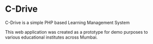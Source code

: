 # C-Drive
C-Drive is a simple PHP based Learning Management System

This web application was created as a prototype for demo purposes to various educational institutes across Mumbai.
